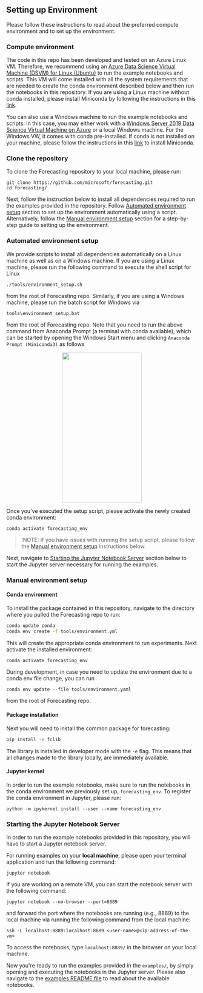 ## Setting up Environment

Please follow these instructions to read about the preferred compute environment and to set up the environment.

### Compute environment

The code in this repo has been developed and tested on an Azure Linux VM. Therefore, we recommend using an [Azure Data Science Virtual Machine (DSVM) for Linux (Ubuntu)](https://docs.microsoft.com/en-us/azure/machine-learning/data-science-virtual-machine/dsvm-ubuntu-intro) to run the example notebooks and scripts. This VM will come installed with all the system requirements that are needed to create the conda environment described below and then run the notebooks in this repository. If you are using a Linux machine without conda installed, please install Miniconda by following the instructions in this [link](https://docs.conda.io/projects/conda/en/latest/user-guide/install/linux.html).

You can also use a Windows machine to run the example notebooks and scripts. In this case, you may either work with a [Windows Server 2019 Data Science Virtual Machine on Azure](https://docs.microsoft.com/en-us/azure/machine-learning/data-science-virtual-machine/provision-vm) or a local Windows machine. For the Windows VW, it comes with conda pre-installed. If conda is not installed on your machine, please follow the instructions in this [link](https://docs.conda.io/projects/conda/en/latest/user-guide/install/windows.html) to install Miniconda.

### Clone the repository

To clone the Forecasting repository to your local machine, please run:

```
git clone https://github.com/microsoft/forecasting.git
cd forecasting/
```

Next, follow the instruction below to install all dependencies required to run the examples provided in the repository. Follow [Automated environment setup](#automated-environment-setup) section to set up the environment automatically using a script. Alternatively, follow the [Manual environment setup](#manual-environment-setup) section for a step-by-step guide to setting up the environment.

### Automated environment setup

We provide scripts to install all dependencies automatically on a Linux machine as well as on a Windows machine. If you are using a Linux machine, please run the following command to execute the shell script for Linux
```
./tools/environment_setup.sh
```
from the root of Forecasting repo. Similarly, if you are using a Windows machine, please run the batch script for Windows via
```
tools\environment_setup.bat
```
from the root of Forecasting repo. Note that you need to run the above command from Anaconda Prompt (a terminal with conda available), which can be started by opening the Windows Start menu and clicking `Anaconda Prompt (Miniconda3)` as follows

<p align="center">
<img src="https://user-images.githubusercontent.com/20047467/76897869-f2f22900-686a-11ea-9f67-b189c15df27a.png" width="210" height="395">
</p>

Once you've executed the setup script, please activate the newly created conda environment:

```
conda activate forecasting_env
```

>!NOTE: If you have issues with running the setup script, please follow the [Manual environment setup](#manual-environment-setup) instructions below. 

Next, navigate to [Starting the Jupyter Notebook Server](#starting-the-jupyter-notebook-server) section below to start the Jupyter server necessary for running the examples.


### Manual environment setup

#### Conda environment

To install the package contained in this repository, navigate to the directory where you pulled the Forecasting repo to run:
```bash
conda update conda
conda env create -f tools/environment.yml
```
This will create the appropriate conda environment to run experiments. Next activate the installed environment:
```bash
conda activate forecasting_env
```

During development, in case you need to update the environment due to a conda env file change, you can run
```
conda env update --file tools/environment.yaml
```
from the root of Forecasting repo.

#### Package installation

Next you will need to install the common package for forecasting:
```bash
pip install -e fclib
```

The library is installed in developer mode with the `-e` flag. This means that all changes made to the library locally, are immediately available.

#### Jupyter kernel
In order to run the example notebooks, make sure to run the notebooks in the conda environment we previously set up, `forecasting_env`. To register the conda environment in Jupyter, please run:

```
python -m ipykernel install --user --name forecasting_env
```

### Starting the Jupyter Notebook Server
In order to run the example notebooks provided in this repository, you will have to start a Jupyter notebook server. 

For running examples on your **local machine**, please open your terminal application and run the following command:

```
jupyter notebook
```

If you are working on a remote VM, you can start the notebook server with the following command:
```
jupyter notebook --no-browser --port=8889
``` 
and forward the port where the notebooks are running (e.g., 8889) to the local machine via running the following command from the local machine:
```
ssh -L localhost:8889:localhost:8889 <user-name>@<ip-address-of-the-vm>
```

To access the notebooks, type `localhost:8889/` in the browser on your local machine.

Now you're ready to run the examples provided in the `examples/`, by simply opening and executing the notebooks in the Jupyter server. Please also navigate to the [examples README file](../examples/README.md) to read about the available notebooks. 
